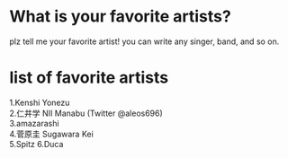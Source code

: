 # What is your favorite artists?
plz tell me your favorite artist!
you can write any singer, band, and so on.

# list of favorite artists

1.Kenshi Yonezu<br/>
2.仁井学 NII Manabu (Twitter @aleos696)<br/>
3.amazarashi<br/>
4.菅原圭 Sugawara Kei<br/>
5.Spitz
6.Duca

